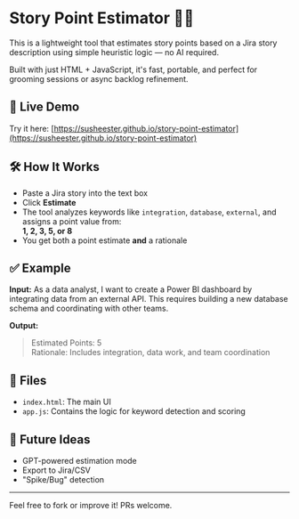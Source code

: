 # Story Point Estimator 🧠✨

This is a lightweight tool that estimates story points based on a Jira story description using simple heuristic logic — no AI required.

Built with just HTML + JavaScript, it's fast, portable, and perfect for grooming sessions or async backlog refinement.

## 🔗 Live Demo

Try it here: [https://susheester.github.io/story-point-estimator](https://susheester.github.io/story-point-estimator)

## 🛠 How It Works

- Paste a Jira story into the text box
- Click **Estimate**
- The tool analyzes keywords like `integration`, `database`, `external`, and assigns a point value from:  
  **1, 2, 3, 5, or 8**
- You get both a point estimate **and** a rationale

## ✅ Example

**Input:**
As a data analyst, I want to create a Power BI dashboard by integrating data from an external API. This requires building a new database schema and coordinating with other teams.

**Output:**

> Estimated Points: 5  
> Rationale: Includes integration, data work, and team coordination

## 📁 Files

- `index.html`: The main UI
- `app.js`: Contains the logic for keyword detection and scoring

## 🚀 Future Ideas

- GPT-powered estimation mode
- Export to Jira/CSV
- "Spike/Bug" detection

---

Feel free to fork or improve it! PRs welcome.

